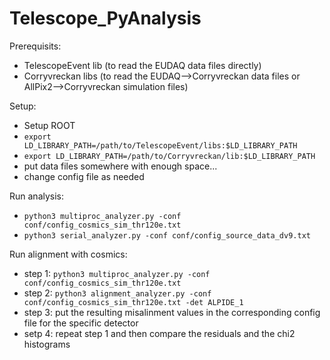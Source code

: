 # Telescope_PyAnalysis

Prerequisits:
- TelescopeEvent lib (to read the EUDAQ data files directly)
- Corryvreckan libs (to read the EUDAQ-->Corryvreckan data files or AllPix2-->Corryvreckan simulation files)

Setup:
- Setup ROOT
- `export LD_LIBRARY_PATH=/path/to/TelescopeEvent/libs:$LD_LIBRARY_PATH`
- `export LD_LIBRARY_PATH=/path/to/Corryvreckan/lib:$LD_LIBRARY_PATH`
- put data files somewhere with enough space...
- change config file as needed

Run analysis:
- `python3 multiproc_analyzer.py -conf conf/config_cosmics_sim_thr120e.txt`
- `python3 serial_analyzer.py -conf conf/config_source_data_dv9.txt`

Run alignment with cosmics:
- step 1: `python3 multiproc_analyzer.py -conf conf/config_cosmics_sim_thr120e.txt`
- step 2: `python3 alignment_analyzer.py -conf conf/config_cosmics_sim_thr120e.txt -det ALPIDE_1`
- step 3: put the resulting misalinment values in the corresponding config file for the specific detector
- setp 4: repeat step 1 and then compare the residuals and the chi2 histograms
